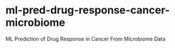 # ml-pred-drug-response-cancer-microbiome
ML Prediction of Drug Response in Cancer From Microbiome Data
